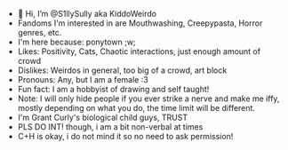 - 👋 Hi, I’m @S1llySully aka KiddoWeirdo 
- Fandoms I'm interested in are Mouthwashing, Creepypasta, Horror genres, etc.
- I'm here because: ponytown ;w;
- Likes: Positivity, Cats, Chaotic interactions, just enough amount of crowd
- Dislikes: Weirdos in general, too big of a crowd, art block
- Pronouns: Any, but I am a female :3
- Fun fact: I am a hobbyist of drawing and self taught!
- Note: I will only hide people if you ever strike a nerve and make me iffy,
 mostly depending on what you do, the time limit will be different.
- I'm Grant Curly's biological child guys, TRUST
- PLS DO INT! though, i am a bit non-verbal at times
- C+H is okay, i do not mind it so no need to ask permission!
<!---
S1llySully/S1llySully is a ✨ special ✨ repository because its `README.md` (this file) appears on your GitHub profile.
You can click the Preview link to take a look at your changes.
--->
